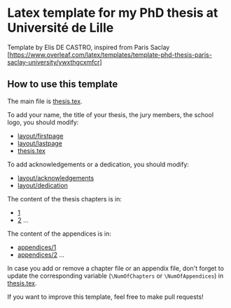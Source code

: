 # Latex template for my PhD thesis at Université de Lille
Template by Elis DE CASTRO, inspired from Paris Saclay
[https://www.overleaf.com/latex/templates/template-phd-thesis-paris-saclay-university/ywxthgcxmfcr]

## How to use this template
The main file is [thesis.tex](thesis.tex).

To add your name, the title of your thesis, the jury members, the school logo, you should modify:
* [layout/firstpage](layout/firstpage.tex)
* [layout/lastpage](layout/lastpage.tex) 
* [thesis.tex](thesis.tex)

To add acknowledgements or a dedication, you should modify:
* [layout/acknowledgements](layout/acknowledgements.tex)
* [layout/dedication](layout/dedication.tex)

The content of the thesis chapters is in:
* [1](chaps/1.tex)
* [2](chaps/2.tex)
...

The content of the appendices is in:
* [appendices/1](appendices/1.tex)
* [appendices/2](appendices/2.tex)
...

In case you add or remove a chapter file or an appendix file, don't forget to update 
the corresponding variable (`\NumOfChapters` or `\NumOfAppendices`) in [thesis.tex](thesis.tex).

If you want to improve this template, feel free to make pull requests!

